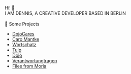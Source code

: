 Hi! 👋 
<br>
I AM DENNIS, A CREATIVE DEVELOPER BASED IN BERLIN
<br>
<br>
🌱 Some Projects
<ul> 
<li><a href="https://dojocares.de/" rel="nofollow">DojoCares</a></li>
<li><a href="https://www.caromantke.de/" rel="nofollow">Caro Mantke</a></li>
<li><a href="https://wortschatz-translation.de/" rel="nofollow">Wortschatz</a></li>
<li><a href="https://www.tulp.de/" rel="nofollow">Tulp</a></li>
<li><a href="https://www.dojo-berlin.de" rel="nofollow">Dojo</a></li>
<li><a href="https://verantwortungtragen.org/" rel="nofollow">Verantwortungtragen</a></li>
 <li><a href="https://filesfrommoria.de/" rel="nofollow">Files from Moria</a></li>
</ul>

<!---
denniszyche/denniszyche is a ✨ special ✨ repository because its `README.md` (this file) appears on your GitHub profile.
You can click the Preview link to take a look at your changes.
--->
